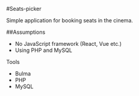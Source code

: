 #Seats-picker

Simple application for booking seats in the cinema.

##Assumptions
- No JavaScript framework (React, Vue etc.)
- Using PHP and MySQL

Tools
- Bulma
- PHP
- MySQL